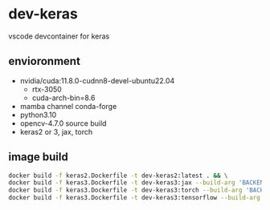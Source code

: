 # dev-keras
vscode devcontainer for keras

## envioronment
* nvidia/cuda:11.8.0-cudnn8-devel-ubuntu22.04
  * rtx-3050
  * cuda-arch-bin=8.6
* mamba channel conda-forge
* python3.10
* opencv-4.7.0 source build
* keras2 or 3, jax, torch

## image build
```bash
docker build -f keras2.Dockerfile -t dev-keras2:latest . && \
docker build -f keras3.Dockerfile -t dev-keras3:jax --build-arg 'BACKEND=-jax-cuda' . && \
docker build -f keras3.Dockerfile -t dev-keras3:torch --build-arg 'BACKEND=-torch-cuda' . && \
docker build -f keras3.Dockerfile -t dev-keras3:tensorflow --build-arg 'BACKEND=-tensorflow-cuda' . 
```
